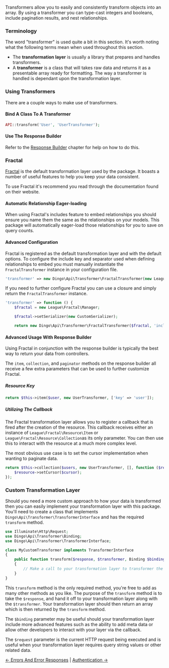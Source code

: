 Transformers allow you to easily and consistently transform objects into an array. By using a transformer you can type-cast integers and booleans, include pagination results, and nest relationships.

### Terminology

The word "transformer" is used quite a bit in this section. It's worth noting what the following terms mean when used throughout this section.

- The **transformation layer** is usually a library that prepares and handles transformers.
- A **transformer** is a class that will takes raw data and returns it as a presentable array ready for formatting. The way a transformer is handled is dependant upon the transformation layer.

### Using Transformers

There are a couple ways to make use of transformers.

#### Bind A Class To A Transformer

```php
API::transform('User', 'UserTransformer');
```

#### Use The Response Builder

Refer to the [Response Builder](https://github.com/dingo/api/wiki/Responses#response-builder) chapter for help on how to do this.

### Fractal

[Fractal](http://fractal.thephpleague.com) is the default transformation layer used by the package. It boasts a number of useful features to help you keep your data consistent.

To use Fractal it's recommend you read through the documentation found on their website.

#### Automatic Relationship Eager-loading

When using Fractal's includes feature to embed relationships you should ensure you name them the same as the relationships on your models. This package will automatically eager-load those relationships for you to save on query counts.

#### Advanced Configuration

Fractal is registered as the default transformation layer and with the default options. To configure the include key and separator used when defining relationships to embed you must manually instantiate the `FractalTransformer` instance in your configuration file.

```php
'transformer' => new Dingo\Api\Transformer\FractalTransformer(new League\Fractal\Manager, 'include', ',')
```

If you need to further configure Fractal you can use a closure and simply return the `FractalTransformer` instance.

```php
'transformer' => function () {
    $fractal = new League\Fractal\Manager;

    $fractal->setSerializer(new CustomSerializer);

    return new Dingo\Api\Transformer\FractalTransformer($fractal, 'include', ',');
```

#### Advanced Usage With Response Builder

Using Fractal in conjunction with the response builder is typically the best way to return your data from controllers.

The `item`, `collection`, and `paginator` methods on the response builder all receive a few extra parameters that can be used to further customize Fractal.

##### Resource Key

```php
return $this->item($user, new UserTransformer, ['key' => 'user']);
```

##### Utilizing The Callback

The Fractal transformation layer allows you to register a callback that is fired after the creation of the resource. This callback receives either an instance of `League\Fractal\Resource\Item` or `League\Fractal\Resource\Collection`as its only parameter. You can then use this to interact with the resource at a much more complex level.

The most obvious use case is to set the cursor implementation when wanting to paginate data.

```php
return $this->collection($users, new UserTransformer, [], function ($resource) {
    $resource->setCursor($cursor);
});
```

### Custom Transformation Layer

Should you need a more custom approach to how your data is transformed then you can easily implement your transformation layer with this package. You'll need to create a  class that implements `Dingo\Api\Transformer\TransformerInterface` and has the required `transform` method.

```php
use Illuminate\Http\Request;
use Dingo\Api\Transformer\Binding;
use Dingo\Api\Transformer\TransformerInterface;

class MyCustomTransformer implements TransformerInterface
{
    public function transform($response, $transformer, Binding $binding, Request $request)
    {
        // Make a call to your transformation layer to transformer the given response.
    }
}
```

This `transform` method is the only required method, you're free to add as many other methods as you like. The purpose of the `transform` method is to take the `$response`, and hand it off to your transformation layer along with the `$transformer`. Your transformation layer should then return an array which is then returned by the `transform` method.

The `$binding` parameter may be useful should your transformation layer include more advanced features such as the ability to add meta data or allow other developers to interact with your layer via the callback.

The `$request` parameter is the current HTTP request being executed and is useful when your transformation layer requires query string values or other related data.

[← Errors And Error Responses](https://github.com/dingo/api/wiki/Errors-And-Error-Responses) | [Authentication →](https://github.com/dingo/api/wiki/Authentication)
